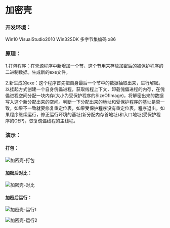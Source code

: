 # 加密壳

### 开发环境：
Win10 VisualStudio2010 Win32SDK 多字节集编码 x86

### 原理：
1.打包程序：在壳源程序中新增加一个节，这个节用来存放加密后的被保护程序的二进制数据。生成新的exe文件。

2.新生成的exe：这个程序首先把自身最后一个节中的数据抽取出来，进行解密。以挂起方式创建一个自身傀儡进程，获取线程上下文，卸载傀儡进程的内存，在傀儡进程空间分配一块内存(大小为受保护程序的SizeOfImage)，将解密出来的数据写入这个新分配出来的空间。判断一下分配出来的地址和受保护程序的基址是否一致，如果不一致就要修复重定位表，如果受保护程序没有重定位表，程序退出。如果程序继续运行，修正运行环境的基址(新分配内存首地址)和入口地址(受保护程序的OEP)，恢复傀儡线程的主线程。

### 演示：

#### 打包：
![加密壳-打包](https://ftp.bmp.ovh/imgs/2021/05/ee29240a63c2043c.png)

#### 加密后对比：
![加密壳-对比](https://ftp.bmp.ovh/imgs/2021/05/a0c6afc21e80c991.png)

#### 加密后运行：
![加密壳-运行1](https://ftp.bmp.ovh/imgs/2021/05/57640cf680458288.png)

![加密壳-运行2](https://ftp.bmp.ovh/imgs/2021/05/affa2ecd84a656f0.png)
